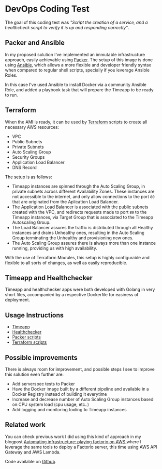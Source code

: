 DevOps Coding Test
==================

The goal of this coding test was _"Script the creation of a service, and a healthcheck script to verify it is up and responding correctly"_.

## Packer and Ansible

In my proposed solution I've implemented an immutable infrastructure approach, easily achievable using [Packer](https://packer.io). The setup of this image is done using [Ansible](https://www.ansible.com), which allows a more flexible and developer friendly syntax when compared to regular shell scripts, specially if you leverage Ansible Roles.

In this case I've used Ansible to install Docker via a community Ansible Role, and added a playbook task that will prepare the Timeapp to be ready to run.


## Terraform

When the AMI is ready, it can be used by [Terraform](https://www.terraform.io) scripts to create all necessary AWS resources:

 - VPC
 - Public Subnets
 - Private Subnets
 - Auto Scaling Group
 - Security Groups
 - Application Load Balancer
 - DNS Record

 The setup is as follows:
 
  - Timeapp instances are spinned through the Auto Scaling Group, in private subnets across different Availability Zones. These instances are not accessible to the internet, and only allow connections to the port `80` that are originated from the Aplication Load Balancer.
  - The Application Load Balancer is associated with the public subnets created with the VPC, and redirects requests made to port `80` to the Timeapp instances, via Target Group that is associated to the Timeapp Autoscaling Group.
  - The Load Balancer assures the traffic is distributed through all Healthy instances and drains Unhealthy ones, resulting in the Auto Scaling Group terminating the Unhealthy and provisioning new ones.
  - The Auto Scaling Group assures there is always more than one instance running, providing us with high availability.
 
With the use of Terraform Modules, this setup is highly configurable and flexible to all sorts of changes, as well as easily reproducible.

## Timeapp and Healthchecker

Timeapp and healthchecker apps were both developed with Golang in very short files, accompanied by a respective Dockerfile for easiness of deployment.

## Usage Instructions

 - [Timeapp](./timeapp/README.md)
 - [Healthchecker](./healthchecker/README.md)
 - [Packer scripts](./packer/README.md)
 - [Terraform scripts](./terraform/README.md)

## Possible improvements

There is always room for improvement, and possible steps I see to improve this solution even further are:

 - Add serverspec tests to Packer
 - Have the Docker image built by a different pipeline and available in a Docker Registry instead of building it everytime
 - Increase and decrease number of Auto Scaling Group instances based on CPU system load (cpu usage, etc..)
 - Add logging and monitoring tooling to Timeapp instances

## Related work

You can check previous work I did using this kind of approach in my blogpost [Automating infrastructure: playing factorio on AWS
](https://capsule.one/blog/2017/09/28/automating-infrastructure-playing-factorio-on-aws/) where I leverage the same tools to deploy a Factorio server, this time using AWS API Gateway and AWS Lambda.

Code available on [Github](https://github.com/RCM7/aws-factorio).